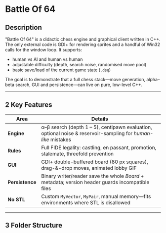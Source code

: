 # Battle Of 64

## **Description**
"Battle Of 64" is a didactic chess engine and graphical client written in C++.  The only external code is GDI+ for rendering sprites and a handful of Win32 calls for the window loop. It supports:

* human vs AI and human vs human
* adjustable difficulty (depth, search noise, randomised move pool)
* basic save/load of the current game state (`.dsq`)

The goal is to demonstrate that a full chess stack—move generation, alpha–beta search, GUI and persistence—can live on pure, low-level C++.

---

## 2  Key Features
| Area        | Details |
|-------------|---------|
| **Engine**  | α–β search (depth 1 – 5), centipawn evaluation, optional noise & reservoir-sampling for *human-like* mistakes |
| **Rules**   | Full FIDE legality: castling, en passant, promotion, stalemate, threefold prevention |
| **GUI**     | GDI+ double-buffered board (80 px squares), drag-&-drop moves, animated lobby GIF |
| **Persistence** | Binary writer/reader save the whole *Board* + metadata; version header guards incompatible files |
| **No STL**  | Custom `MyVector`, `MyPair`, manual memory—fits environments where STL is disallowed |

---

## 3  Folder Structure

